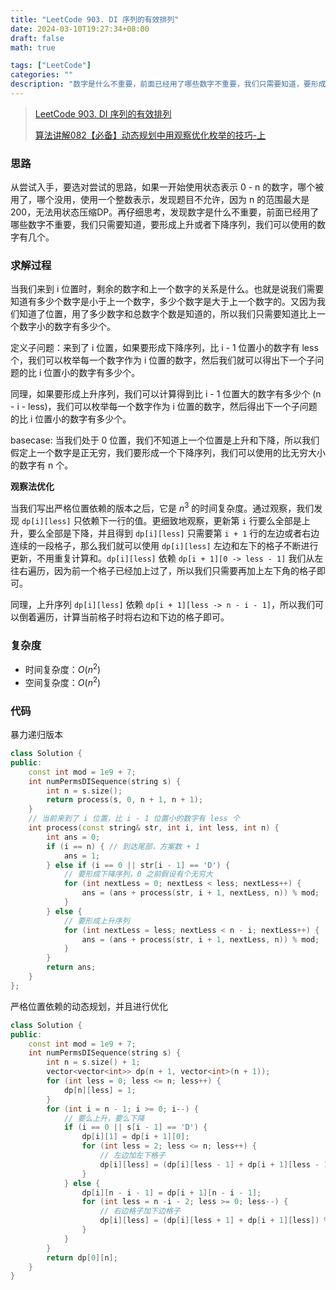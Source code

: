 ```yaml
---
title: "LeetCode 903. DI 序列的有效排列"
date: 2024-03-10T19:27:34+08:00
draft: false
math: true

tags: ["LeetCode"]
categories: ""
description: "数字是什么不重要，前面已经用了哪些数字不重要，我们只需要知道，要形成上升或者下降序列，我们可以使用的数字有几个。"
---
```


> [LeetCode 903. DI 序列的有效排列](https://leetcode.cn/problems/valid-permutations-for-di-sequence/)
>
> [算法讲解082【必备】动态规划中用观察优化枚举的技巧-上](https://www.bilibili.com/video/BV1PN411j7aG/)

### 思路

从尝试入手，要选对尝试的思路，如果一开始使用状态表示 0 - n 的数字，哪个被用了，哪个没用，使用一个整数表示，发现题目不允许，因为 n 的范围最大是 200，无法用状态压缩DP。再仔细思考，发现数字是什么不重要，前面已经用了哪些数字不重要，我们只需要知道，要形成上升或者下降序列，我们可以使用的数字有几个。

### 求解过程

当我们来到 i 位置时，剩余的数字和上一个数字的关系是什么。也就是说我们需要知道有多少个数字是小于上一个数字，多少个数字是大于上一个数字的。又因为我们知道了位置，用了多少数字和总数字个数是知道的，所以我们只需要知道比上一个数字小的数字有多少个。

定义子问题：来到了 i 位置，如果要形成下降序列，比 i - 1 位置小的数字有 less 个，我们可以枚举每一个数字作为 i 位置的数字，然后我们就可以得出下一个子问题的比 i 位置小的数字有多少个。

同理，如果要形成上升序列，我们可以计算得到比 i - 1 位置大的数字有多少个 (n - i - less)，我们可以枚举每一个数字作为 i 位置的数字，然后得出下一个子问题的比 i 位置小的数字有多少个。

basecase: 当我们处于 0 位置，我们不知道上一个位置是上升和下降，所以我们假定上一个数字是正无穷，我们要形成一个下降序列，我们可以使用的比无穷大小的数字有 n 个。

**观察法优化**

当我们写出严格位置依赖的版本之后，它是 $n ^ 3$ 的时间复杂度。通过观察，我们发现 `dp[i][less]` 只依赖下一行的值。更细致地观察，更新第 `i` 行要么全部是上升，要么全部是下降，并且得到 `dp[i][less]` 只需要第 `i + 1` 行的左边或者右边连续的一段格子，那么我们就可以使用 `dp[i][less]` 左边和左下的格子不断进行更新，不用重复计算和。`dp[i][less]` 依赖 `dp[i + 1][0 -> less - 1]` 我们从左往右遍历，因为前一个格子已经加上过了，所以我们只需要再加上左下角的格子即可。

同理，上升序列 `dp[i][less]` 依赖 `dp[i + 1][less -> n - i - 1]`，所以我们可以倒着遍历，计算当前格子时将右边和下边的格子即可。

### 复杂度

- 时间复杂度：$O(n ^ 2)$
- 空间复杂度：$O(n ^ 2)$

### 代码

暴力递归版本

```c++
class Solution {
public:
    const int mod = 1e9 + 7;
    int numPermsDISequence(string s) {
        int n = s.size();
        return process(s, 0, n + 1, n + 1);
    }
    // 当前来到了 i 位置，比 i - 1 位置小的数字有 less 个
    int process(const string& str, int i, int less, int n) {
        int ans = 0;
        if (i == n) { // 到达尾部，方案数 + 1
            ans = 1;
        } else if (i == 0 || str[i - 1] == 'D') {
            // 要形成下降序列，0 之前假设有个无穷大
            for (int nextLess = 0; nextLess < less; nextLess++) {
                ans = (ans + process(str, i + 1, nextLess, n)) % mod;
            }
        } else {
            // 要形成上升序列
            for (int nextLess = less; nextLess < n - i; nextLess++) {
                ans = (ans + process(str, i + 1, nextLess, n)) % mod;
            }
        }
        return ans;
    }
};
```

严格位置依赖的动态规划，并且进行优化

```c++
class Solution {
public:
    const int mod = 1e9 + 7;
    int numPermsDISequence(string s) {
        int n = s.size() + 1;
        vector<vector<int>> dp(n + 1, vector<int>(n + 1));
        for (int less = 0; less <= n; less++) {
            dp[n][less] = 1;
        }
        for (int i = n - 1; i >= 0; i--) {
            // 要么上升，要么下降
            if (i == 0 || s[i - 1] == 'D') {
                dp[i][1] = dp[i + 1][0];
                for (int less = 2; less <= n; less++) {
                    // 左边加左下格子
                    dp[i][less] = (dp[i][less - 1] + dp[i + 1][less - 1]) % mod;
                }
            } else {
                dp[i][n - i - 1] = dp[i + 1][n - i - 1];
                for (int less = n -i - 2; less >= 0; less--) {
                    // 右边格子加下边格子
                    dp[i][less] = (dp[i][less + 1] + dp[i + 1][less]) % mod;
                }
            }
        }
        return dp[0][n];
    }
}
```